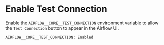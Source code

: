 # Enable Test Connection

Enable the `AIRFLOW__CORE__TEST_CONNECTION` environment variable to allow the `Test Connection` button to appear in the Airflow UI.

`AIRFLOW__CORE__TEST_CONNECTION: Enabled`